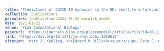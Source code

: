 ```yaml
---
title: "Predictions of COVID-19 dynamics in the UK: short-term forecasting and analysis of potential exit strategies"
collection: publications
permalink: /publication/2021-01-22-warwick_model
date: 2021-01-22
venue: 'PLoS Computational Biology'
paperurl: 'https://journals.plos.org/ploscompbiol/article/file?id=10.1371/journal.pcbi.1008619&type=printable'
link: 'https://doi.org/10.1371/journal.pcbi.1008619'
citation: 'Matt J. Keeling, <b>Edward M Hill</b><sup>*</sup>, Erin E. Gorsich, Bridget Penman, Glen Guyver-Fletcher, Alex Holmes, Trystan Leng, Hector McKimm, Massimiliano Tamborrino, Louise Dyson<sup>*</sup>, Michael Tildesley<sup>*</sup>. (2021). &quot;Predictions of COVID-19 dynamics in the UK: short-term forecasting and analysis of potential exit strategies.&quot; <i>PLoS Computational Biology</i>, <b>17</b>(1): e1008619. doi:10.1371/journal.pcbi.1008619.'
---
```

